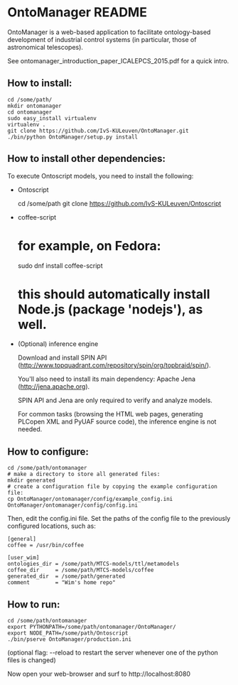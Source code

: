 OntoManager README
==================

OntoManager is a web-based application to facilitate ontology-based development of
industrial control systems (in particular, those of astronomical telescopes).

See ontomanager_introduction_paper_ICALEPCS_2015.pdf for a quick intro.


How to install:
---------------

    cd /some/path/
    mkdir ontomanager
    cd ontomanager
    sudo easy_install virtualenv
    virtualenv .
    git clone https://github.com/IvS-KULeuven/OntoManager.git
    ./bin/python OntoManager/setup.py install


How to install other dependencies:
----------------------------------

To execute Ontoscript models, you need to install the following:

* Ontoscript

   cd /some/path
   git clone https://github.com/IvS-KULeuven/Ontoscript

* coffee-script

   # for example, on Fedora:
   sudo dnf install coffee-script
   # this should automatically install Node.js (package 'nodejs'), as well.

* (Optional) inference engine

   Download and install SPIN API
   (http://www.topquadrant.com/repository/spin/org/topbraid/spin/).

   You'll also need to install its main dependency: Apache Jena
   (http://jena.apache.org).

   SPIN API and Jena are only required to verify and analyze models.

   For common tasks (browsing the HTML web pages, generating PLCopen XML
   and PyUAF source code), the inference engine is not needed.


How to configure:
-----------------

    cd /some/path/ontomanager
    # make a directory to store all generated files:
    mkdir generated
    # create a configuration file by copying the example configuration file:
    cp OntoManager/ontomanager/config/example_config.ini OntoManager/ontomanager/config/config.ini

Then, edit the config.ini file.
Set the paths of the config file to the previously configured locations, such as:

    [general]
    coffee = /usr/bin/coffee

    [user_wim]
    ontologies_dir = /some/path/MTCS-models/ttl/metamodels
    coffee_dir     = /some/path/MTCS-models/coffee
    generated_dir  = /some/path/generated
    comment        = "Wim's home repo"


How to run:
-----------

    cd /some/path/ontomanager
    export PYTHONPATH=/some/path/ontomanager/OntoManager/
    export NODE_PATH=/some/path/Ontoscript
    ./bin/pserve OntoManager/production.ini

(optional flag: --reload to restart the server whenever one of the python files is changed)

Now open your web-browser and surf to http://localhost:8080

